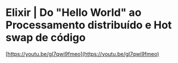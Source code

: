 # Elixir | Do "Hello World" ao  Processamento distribuído e Hot swap de código

[https://youtu.be/gI7qwi9fmeo](https://youtu.be/gI7qwi9fmeo)
